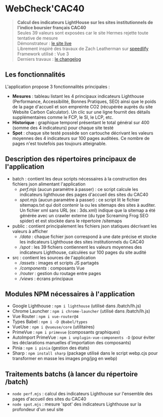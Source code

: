# WebCheck'CAC40

> **Calcul des indicateurs LightHouse sur les sites institutionnels de l'indice boursier français CAC40**<br>
> Seules 39 valeurs sont exposées car le site Hermes rejette toute tentative de mesure<br>
> Démonstrateur : [le site live](https://webcheckcac40.andretonic.fr/)<br>
> Librement inspiré des travaux de Zach Leatherman sur [speedlify](https://github.com/zachleat/speedlify)<br>
> Framework utilisé : Vue 3<br>
> Derniers travaux : [le changelog](https://webcheckcac40.andretonic.fr/changelog)<br>

## Les fonctionnalités

L'application propose 3 fonctionnalités principales :
- **Mesures** : tableau listant les 4 principaux indicateurs Lighthouse (Performance, Accessibilité, Bonnes Pratiques, SEO) ainsi que le poids de la page d'accueil et son empreinte CO2 (récupérée auprès du site Website Carbon Calculator). Un clic sur une ligne fournit des détails supplémentaires comme le FCP, le SI, le LCP, etc. 
- **Historique** : graphique temporel présentant le total général sur 400 (somme des 4 indicateurs) pour chaque site testé
- **Spot** : chaque site testé possède son cartouche décrivant les valeurs moyennes des 4 indicateurs sur 100 pages auditées. Ce nombre de pages n'est toutefois pas toujours atteignable.

## Description des répertoires principaux de l'application

- batch : contient les deux scripts nécessaires à la construction des fichiers json alimentant l'application<br>
    - *perf.mjs* (aucun paramètre à passer) : ce script calcule les indicateurs lighthouse des pages d'accueil des sites du CAC40 
    - *spot.mjs* (aucun paramètre à passer) : ce script lit le fichier sitemaps.txt qui doit contenir la ou les sitemaps des sites à auditer. Un fichier xml sans URL (ex : 3ds.xml) indique que la sitemap a été générée avec un crawler externe (du type Screaming Frog SEO spider) et est stockée dans le répertoire /sitemaps
- public : contient principalement les fichiers json statiques décrivant les valeurs à afficher
    - */data* : chaque fichier json correspond à une date précise et stocke les indicateurs Lighthouse des sites institutionnels du CAC40
    - */spot* : les 39 fichiers contiennent les valeurs moyennes des indicateurs Lighthouse, calculées sur 100 pages du site audité
- src : contient les sources de l'application
    - */assets* : images et scripts JS partagés
    - */components* : composants Vue
    - */router* : gestion du routage entre pages
    - */views* : écrans principaux


## Modules NPM nécessaires à l'application

- Google Lighthouse : ```npm i lighthouse``` (utilisé dans /batch/lh.js)
- Chrome Launcher : ```npm i chrome-launcher``` (utilisé dans /batch/lh.js)
- Vue Router : ```npm i vue-router@4```
- Types Babel : ```npm i -D @babel/types```
- VueUse : ```npm i @vueuse/core``` (utilitaires)
- PrimeVue : ```npm i primevue``` (composants graphiques)
- AutoImport PrimeVue : ```npm i unplugin-vue-components -D``` (pour éviter les déclarations manuelles d'importation des composants)
- Pinia : ```npm i pinia``` (gestion des états)
- Sharp : ```npm install sharp``` (package utilisé dans le script webp.cjs pour transformer en masse les images png/jpg en webp)


## Traitements batchs (à lancer du répertoire /batch)

- ```node perf.mjs``` : calcul des indicateurs Lighthouse sur l'ensemble des pages d'accueil des sites du CAC40 
- ```node spot.mjs``` : mesure 'spot' des indicateurs Lighthouse sur la profondeur d'un seul site
